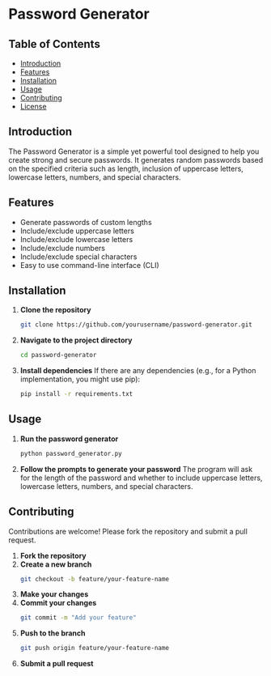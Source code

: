 
# Password Generator

## Table of Contents
- [Introduction](#introduction)
- [Features](#features)
- [Installation](#installation)
- [Usage](#usage)
- [Contributing](#contributing)
- [License](#license)

## Introduction
The Password Generator is a simple yet powerful tool designed to help you create strong and secure passwords. It generates random passwords based on the specified criteria such as length, inclusion of uppercase letters, lowercase letters, numbers, and special characters.

## Features
- Generate passwords of custom lengths
- Include/exclude uppercase letters
- Include/exclude lowercase letters
- Include/exclude numbers
- Include/exclude special characters
- Easy to use command-line interface (CLI)

## Installation
1. **Clone the repository**
   ```bash
   git clone https://github.com/yourusername/password-generator.git
   ```
2. **Navigate to the project directory**
   ```bash
   cd password-generator
   ```
3. **Install dependencies**
   If there are any dependencies (e.g., for a Python implementation, you might use pip):
   ```bash
   pip install -r requirements.txt
   ```

## Usage
1. **Run the password generator**
   ```bash
   python password_generator.py
   ```
2. **Follow the prompts to generate your password**
   The program will ask for the length of the password and whether to include uppercase letters, lowercase letters, numbers, and special characters.

## Contributing
Contributions are welcome! Please fork the repository and submit a pull request.

1. **Fork the repository**
2. **Create a new branch**
   ```bash
   git checkout -b feature/your-feature-name
   ```
3. **Make your changes**
4. **Commit your changes**
   ```bash
   git commit -m "Add your feature"
   ```
5. **Push to the branch**
   ```bash
   git push origin feature/your-feature-name
   ```
6. **Submit a pull request**
